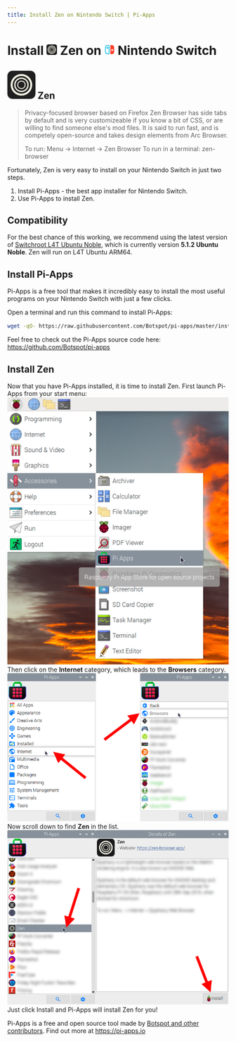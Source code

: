 ```yaml
---
title: Install Zen on Nintendo Switch | Pi-Apps
---
```

<div class="simple-install-content content">

# Install <img src="/img/app-icons/Zen/icon-64.png" height=24> Zen on <img src=/img/other-icons/switch-icon.svg height=24> Nintendo Switch

## <img src="/img/app-icons/Zen/icon-64.png"> Zen
> Privacy-focused browser based on Firefox
> Zen Browser has side tabs by default and is very customizeable if you know a bit of CSS, or are willing to find someone else's mod files. It is said to run fast, and is competely open-source and takes design elements from Arc Browser.
> 
> To run: Menu -> Internet -> Zen Browser
> To run in a terminal: zen-browser

Fortunately, Zen is very easy to install on your Nintendo Switch in just two steps.
1. Install Pi-Apps - the best app installer for Nintendo Switch.
2. Use Pi-Apps to install Zen.
</div>
<div class="simple-install-content content">

## Compatibility
For the best chance of this working, we recommend using the latest version of [Switchroot L4T Ubuntu Noble](https://wiki.switchroot.org/wiki/linux/l4t-ubuntu-noble-installation-guide), which is currently version **5.1.2 Ubuntu Noble**.
Zen will run on L4T Ubuntu ARM64.
</div>
<div class="simple-install-content content">

## Install Pi-Apps

Pi-Apps is a free tool that makes it incredibly easy to install the most useful programs on your Nintendo Switch with just a few clicks.

Open a terminal and run this command to install Pi-Apps:
```bash
wget -qO- https://raw.githubusercontent.com/Botspot/pi-apps/master/install | bash
```
Feel free to check out the Pi-Apps source code here: https://github.com/Botspot/pi-apps
</div>
<div class="simple-install-content content">

## Install Zen

Now that you have Pi-Apps installed, it is time to install Zen.
First launch Pi-Apps from your start menu:
<img src="/img/start-menu.png">
Then click on the <b>Internet</b> category, which leads to the <b>Browsers</b> category.
<img src="/img/category-selections/Browsers.png">
Now scroll down to find <b>Zen</b> in the list.
<img src="/img/app-icons/Zen/app-selection.png">
Just click Install and Pi-Apps will install Zen for you!
</div>
<div class="simple-install-content content">

Pi-Apps is a free and open source tool made by [Botspot and other contributors](/about/#contributors). Find out more at https://pi-apps.io
</div>
